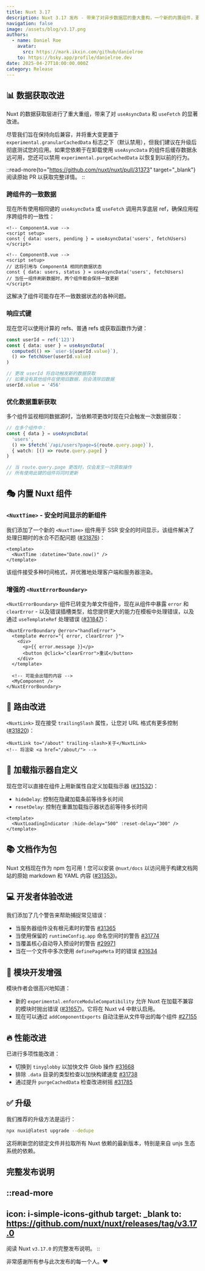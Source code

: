 ```yaml
---
title: Nuxt 3.17
description: Nuxt 3.17 发布 - 带来了对异步数据层的重大重构，一个新的内置组件，更好的警告和性能改善！
navigation: false
image: /assets/blog/v3.17.png
authors:
  - name: Daniel Roe
    avatar:
      src: https://mark.ikxin.com/github/danielroe
    to: https://bsky.app/profile/danielroe.dev
date: 2025-04-27T10:00:00.000Z
category: Release
---
```


## 📊 数据获取改进

Nuxt 的数据获取层进行了重大重组，带来了对 `useAsyncData` 和 `useFetch` 的显著改进。

尽管我们旨在保持向后兼容，并将重大变更置于 `experimental.granularCachedData` 标志之下（默认禁用），但我们建议在升级后彻底测试您的应用。如果您依赖于在卸载使用 `useAsyncData` 的组件后缓存数据永远可用，您还可以禁用 `experimental.purgeCachedData` 以恢复到以前的行为。

::read-more{to="https://github.com/nuxt/nuxt/pull/31373" target="_blank"}
阅读原始 PR 以获取完整详情。
::

### 跨组件的一致数据

现在所有使用相同键的 `useAsyncData` 或 `useFetch` 调用共享底层 ref，确保应用程序跨组件的一致性：

```vue
<!-- ComponentA.vue -->
<script setup>
const { data: users, pending } = useAsyncData('users', fetchUsers)
</script>

<!-- ComponentB.vue -->
<script setup>
// 这将引用与 ComponentA 相同的数据状态
const { data: users, status } = useAsyncData('users', fetchUsers)
// 当任一组件刷新数据时，两个组件都会保持一致更新
</script>
```

这解决了组件可能存在不一致数据状态的各种问题。

### 响应式键

现在您可以使用计算的 refs、普通 refs 或获取函数作为键：

```ts
const userId = ref('123')
const { data: user } = useAsyncData(
  computed(() => `user-${userId.value}`),
  () => fetchUser(userId.value)
)

// 更改 userId 将自动触发新的数据获取
// 如果没有其他组件在使用旧数据，则会清除旧数据
userId.value = '456'
```

### 优化数据重新获取

多个组件监视相同数据源时，当依赖项更改时现在只会触发一次数据获取：

```ts
// 在多个组件中：
const { data } = useAsyncData(
  'users', 
  () => $fetch(`/api/users?page=${route.query.page}`),
  { watch: [() => route.query.page] }
)

// 当 route.query.page 更改时，仅会发生一次获取操作
// 所有使用此键的组件将同时更新
```

## 🎭 内置 Nuxt 组件

### `<NuxtTime>` - 安全时间显示的新组件

我们添加了一个新的 `<NuxtTime>` 组件用于 SSR 安全的时间显示，该组件解决了处理日期时的水合不匹配问题 ([#31876](https://github.com/nuxt/nuxt/pull/31876))：

```vue
<template>
  <NuxtTime :datetime="Date.now()" />
</template>
```

该组件接受多种时间格式，并优雅地处理客户端和服务器渲染。

### 增强的 `<NuxtErrorBoundary>`

`<NuxtErrorBoundary>` 组件已转变为单文件组件，现在从组件中暴露 `error` 和 `clearError` - 以及错误插槽类型，给您提供更大的能力在模板中处理错误，以及通过 `useTemplateRef` 处理错误 ([#31847](https://github.com/nuxt/nuxt/pull/31847))：

```vue
<NuxtErrorBoundary @error="handleError">
  <template #error="{ error, clearError }">
    <div>
      <p>{{ error.message }}</p>
      <button @click="clearError">重试</button>
    </div>
  </template>
  
  <!-- 可能会出错的内容 -->
  <MyComponent />
</NuxtErrorBoundary>
```

## 🔗 路由改进

`<NuxtLink>` 现在接受 `trailingSlash` 属性，让您对 URL 格式有更多控制 ([#31820](https://github.com/nuxt/nuxt/pull/31820))：

```vue
<NuxtLink to="/about" trailing-slash>关于</NuxtLink>
<!-- 将渲染 <a href="/about/"> -->
```

## 🔄 加载指示器自定义

现在您可以直接在组件上用新属性自定义加载指示器 ([#31532](https://github.com/nuxt/nuxt/pull/31532))：

- `hideDelay`: 控制在隐藏加载条前等待多长时间
- `resetDelay`: 控制在重置加载指示器状态前等待多长时间

```vue
<template>
  <NuxtLoadingIndicator :hide-delay="500" :reset-delay="300" />
</template>
```

## 📚 文档作为包

Nuxt 文档现在作为 npm 包可用！您可以安装 `@nuxt/docs` 以访问用于构建文档网站的原始 markdown 和 YAML 内容 ([#31353](https://github.com/nuxt/nuxt/pull/31353))。

## 💻 开发者体验改进

我们添加了几个警告来帮助捕捉常见错误：

- 当服务器组件没有根元素时的警告 [#31365](https://github.com/nuxt/nuxt/pull/31365)
- 当使用保留的 `runtimeConfig.app` 命名空间时的警告 [#31774](https://github.com/nuxt/nuxt/pull/31774)
- 当覆盖核心自动导入预设时的警告 [#29971](https://github.com/nuxt/nuxt/pull/29971)
- 当在一个文件中多次使用 `definePageMeta` 时的错误 [#31634](https://github.com/nuxt/nuxt/pull/31634)

## 🔌 模块开发增强

模块作者会很高兴地知道：

- 新的 `experimental.enforceModuleCompatibility` 允许 Nuxt 在加载不兼容的模块时抛出错误 ([#31657](https://github.com/nuxt/nuxt/pull/31657))。它将在 Nuxt v4 中默认启用。
- 现在可以通过 `addComponentExports` 自动注册从文件导出的每个组件 [#27155](https://github.com/nuxt/nuxt/pull/27155)

## 🔥 性能改进

已进行多项性能改进：

- 切换到 `tinyglobby` 以加快文件 Glob 操作 [#31668](https://github.com/nuxt/nuxt/pull/31668)
- 排除 `.data` 目录的类型检查以加快构建速度 [#31738](https://github.com/nuxt/nuxt/pull/31738)
- 通过提升 `purgeCachedData` 检查改进树摇 [#31785](https://github.com/nuxt/nuxt/pull/31785)

## ✅ 升级

我们推荐的升级方法是运行：

```sh
npx nuxi@latest upgrade --dedupe
```

这将刷新您的锁定文件并拉取所有 Nuxt 依赖的最新版本，特别是来自 unjs 生态系统的依赖。

## 完整发布说明

::read-more
---
icon: i-simple-icons-github
target: _blank
to: https://github.com/nuxt/nuxt/releases/tag/v3.17.0
---
阅读 Nuxt `v3.17.0` 的完整发布说明。
::

非常感谢所有参与此次发布的每一个人。❤️
